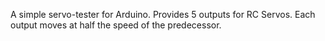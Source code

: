 A simple servo-tester for Arduino.
Provides 5 outputs for RC Servos. Each output moves at half the speed of the predecessor.

